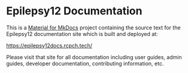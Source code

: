 # Epilepsy12 Documentation

This is a [Material for MkDocs](https://squidfunk.github.io/mkdocs-material/) project containing the source text for the Epilepsy12 documentation site which is built and deployed at:

https://epilepsy12docs.rcpch.tech/

Please visit that site for all documentation including user guides, admin guides, developer documentation, contributing information, etc.
